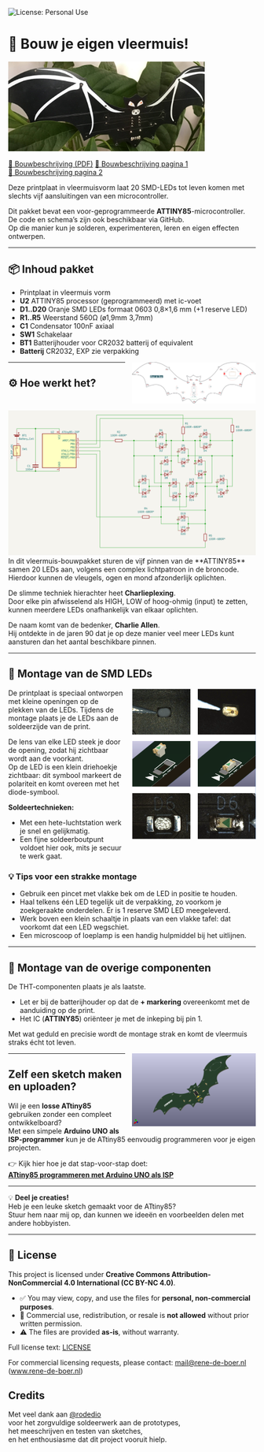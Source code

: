 ![License: Personal Use](https://img.shields.io/badge/license-Personal--Use-orange.svg)

# 🦇 Bouw je eigen vleermuis!

<img src="media/vleermuis1.jpg" alt="Vleermuis" width="400">

[📘 Bouwbeschrijving (PDF)](https://github.com/renedeboer/ReneDeBoer_Vleermuis/raw/main/media/vleermuispakket.pdf)
[📄 Bouwbeschrijving pagina 1](media/vleermuispakket.jpg)  
[📄 Bouwbeschrijving pagina 2](media/vleermuispakket2.jpg)


Deze printplaat in vleermuisvorm laat 20 SMD-LEDs tot leven komen met slechts vijf aansluitingen van een microcontroller.

Dit pakket bevat een voor-geprogrammeerde **ATTINY85**-microcontroller.  
De code en schema’s zijn ook beschikbaar via GitHub.  
Op die manier kun je solderen, experimenteren, leren en eigen effecten ontwerpen.


---

## 📦 Inhoud pakket

- Printplaat in vleermuis vorm  
- **U2** ATTINY85 processor (geprogrammeerd) met ic-voet  
- **D1..D20** Oranje SMD LEDs formaat 0603 0,8×1,6 mm (+1 reserve LED)  
- **R1..R5** Weerstand 560Ω (ø1,9mm 3,7mm)  
- **C1** Condensator 100nF axiaal  
- **SW1** Schakelaar  
- **BT1** Batterijhouder voor CR2032 batterij of equivalent  
- **Batterij** CR2032, EXP zie verpakking  

<img src="media/vleermuisV1-brd.jpg" alt="vleermuisV1-brd.jpg" style="max-width:50%; float:right; margin:0 0 1em 1em;">

---

## ⚙️ Hoe werkt het?

<img src="media/schema.png" alt="Schema">
In dit vleermuis-bouwpakket sturen de vijf pinnen van de **ATTINY85** samen 20 LEDs aan, volgens een complex lichtpatroon in de broncode.  
Hierdoor kunnen de vleugels, ogen en mond afzonderlijk oplichten. 

De slimme techniek hierachter heet **Charlieplexing**.  
Door elke pin afwisselend als HIGH, LOW of hoog-ohmig (input) te zetten, kunnen meerdere LEDs onafhankelijk van elkaar oplichten. 

De naam komt van de bedenker, **Charlie Allen**.  
Hij ontdekte in de jaren 90 dat je op deze manier veel meer LEDs kunt aansturen dan het aantal beschikbare pinnen.

---

## 🔧 Montage van de SMD LEDs

<img src="media/ledmontage.png" alt="LED Montage" style="max-width:50%; float:right; margin:0 0 1em 1em;">
De printplaat is speciaal ontworpen met kleine openingen op de plekken van de LEDs.  
Tijdens de montage plaats je de LEDs aan de soldeerzijde van de print.  

De lens van elke LED steek je door de opening, zodat hij zichtbaar wordt aan de voorkant.  
Op de LED is een klein driehoekje zichtbaar: dit symbool markeert de polariteit en komt overeen met het diode-symbool.

**Soldeertechnieken:**
- Met een hete-luchtstation werk je snel en gelijkmatig.  
- Een fijne soldeerboutpunt voldoet hier ook, mits je secuur te werk gaat.  

### 💡 Tips voor een strakke montage
- Gebruik een pincet met vlakke bek om de LED in positie te houden.  
- Haal telkens één LED tegelijk uit de verpakking, zo voorkom je zoekgeraakte onderdelen. Er is 1 reserve SMD LED meegeleverd.  
- Werk boven een klein schaaltje in plaats van een vlakke tafel: dat voorkomt dat een LED wegschiet.  
- Een microscoop of loeplamp is een handig hulpmiddel bij het uitlijnen.  

---

## 🔩 Montage van de overige componenten

De THT-componenten plaats je als laatste.  

- Let er bij de batterijhouder op dat de **+ markering** overeenkomt met de aanduiding op de print.  
- Het IC (**ATTINY85**) oriënteer je met de inkeping bij pin 1.  

Met wat geduld en precisie wordt de montage strak en komt de vleermuis straks écht tot leven.  

<img src="media/vleermuisV1.png" alt="vleermuisV1.png" style="max-width:50%; float:right; margin:0 0 1em 1em;">

---

## Zelf een sketch maken en uploaden?

Wil je een **losse ATtiny85** gebruiken zonder een compleet ontwikkelboard?  
Met een simpele **Arduino UNO als ISP-programmer** kun je de ATtiny85 eenvoudig programmeren voor je eigen projecten.

👉 Kijk hier hoe je dat stap-voor-stap doet:  
[**ATtiny85 programmeren met Arduino UNO als ISP**](ATtiny85_programmeren_met_Arduino_UNO_als_ISP.md)

---

💡 **Deel je creaties!**  
Heb je een leuke sketch gemaakt voor de ATtiny85?  
Stuur hem naar mij op, dan kunnen we ideeën en voorbeelden delen met andere hobbyisten.

---

## 📜 License

This project is licensed under **Creative Commons Attribution-NonCommercial 4.0 International (CC BY-NC 4.0)**.

- ✅ You may view, copy, and use the files for **personal, non-commercial purposes**.  
- 🚫 Commercial use, redistribution, or resale is **not allowed** without prior written permission.  
- ⚠️ The files are provided **as-is**, without warranty.  

Full license text: [LICENSE](LICENSE)

For commercial licensing requests, please contact: mail@rene-de-boer.nl (www.rene-de-boer.nl)

## Credits

Met veel dank aan [@rodedio](https://github.com/rodedio)  
voor het zorgvuldige soldeerwerk aan de prototypes,  
het meeschrijven en testen van sketches,  
en het enthousiasme dat dit project vooruit hielp.
